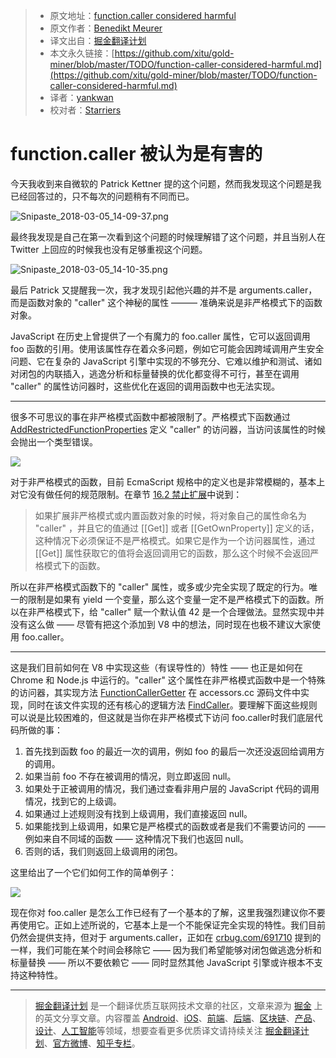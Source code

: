 > * 原文地址：[function.caller considered harmful](https://medium.com/@bmeurer/function-caller-considered-harmful-45f06916c907)
> * 原文作者：[Benedikt Meurer](https://medium.com/@bmeurer?source=post_header_lockup)
> * 译文出自：[掘金翻译计划](https://github.com/xitu/gold-miner)
> * 本文永久链接：[https://github.com/xitu/gold-miner/blob/master/TODO/function-caller-considered-harmful.md](https://github.com/xitu/gold-miner/blob/master/TODO/function-caller-considered-harmful.md)
> * 译者：[yankwan](https://github.com/yankwan)
> * 校对者：[Starriers](https://github.com/Starriers)

# function.caller 被认为是有害的

今天我收到来自微软的 Patrick Kettner 提的这个问题，然而我发现这个问题是我已经回答过的，只不每次的问题稍有不同而已。

![Snipaste_2018-03-05_14-09-37.png](https://i.loli.net/2018/03/05/5a9cdf3029af2.png)

最终我发现是自己在第一次看到这个问题的时候理解错了这个问题，并且当别人在 Twitter 上回应的时候我也没有足够重视这个问题。

![Snipaste_2018-03-05_14-10-35.png](https://i.loli.net/2018/03/05/5a9cdf5faff49.png)

最后 Patrick 又提醒我一次，我才发现引起他兴趣的并不是 arguments.caller，而是函数对象的 "caller" 这个神秘的属性 ——— 准确来说是非严格模式下的函数对象。

JavaScript 在历史上曾提供了一个有魔力的 foo.caller 属性，它可以返回调用 foo 函数的引用。使用该属性存在着众多问题，例如它可能会因跨域调用产生安全问题、它在复杂的 JavaScript 引擎中实现的不够充分、它难以维护和测试、诸如对闭包的内联插入，逃逸分析和标量替换的优化都变得不可行，甚至在调用 "caller" 的属性访问器时，这些优化在返回的调用函数中也无法实现。

* * *

很多不可思议的事在非严格模式函数中都被限制了。严格模式下函数通过 [AddRestrictedFunctionProperties](https://tc39.github.io/ecma262/#sec-addrestrictedfunctionproperties) 定义 "caller" 的访问器，当访问该属性的时候会抛出一个类型错误。

![](https://cdn-images-1.medium.com/max/800/1*c_2sPWSdvAKKPq1Lz9BD7A.png)

对于非严格模式的函数，目前 EcmaScript 规格中的定义也是非常模糊的，基本上对它没有做任何的规范限制。在章节 [16.2 禁止扩展](https://tc39.github.io/ecma262/#sec-forbidden-extensions)中说到：

> 如果扩展非严格模式或内置函数对象的时候，将对象自己的属性命名为 "caller" ，并且它的值通过 [[Get]] 或者 [[GetOwnProperty]] 定义的话，这种情况下必须保证不是严格模式。如果它是作为一个访问器属性，通过 [[Get]] 属性获取它的值将会返回调用它的函数，那么这个时候不会返回严格模式下的函数。

所以在非严格模式函数下的 "caller" 属性，或多或少完全实现了既定的行为。唯一的限制是如果有 yield 一个变量，那么这个变量一定不是严格模式下的函数。所以在非严格模式下，给 "caller" 赋一个默认值 42 是一个合理做法。显然实现中并没有这么做 —— 尽管有把这个添加到 V8 中的想法，同时现在也极不建议大家使用 foo.caller。

* * *

这是我们目前如何在 V8 中实现这些（有误导性的）特性 —— 也正是如何在 Chrome 和 Node.js 中运行的。"caller" 这个属性在非严格模式函数中是一个特殊的访问器，其实现方法 [FunctionCallerGetter](https://cs.chromium.org/chromium/src/v8/src/accessors.cc?type=cs&l=1044) 在 accessors.cc 源码文件中实现，同时在该文件实现的还有核心的逻辑方法 [FindCaller](https://cs.chromium.org/chromium/src/v8/src/accessors.cc?type=cs&l=1000)。要理解下面这些规则可以说是比较困难的，但这就是当你在非严格模式下访问 foo.caller时我们底层代码所做的事： 

1.  首先找到函数 foo 的最近一次的调用，例如 foo 的最后一次还没返回给调用方的调用。
2.  如果当前 foo 不存在被调用的情况，则立即返回 null。
3.  如果处于正被调用的情况，我们通过查看非用户层的 JavaScript 代码的调用情况，找到它的上级调。
4.  如果通过上述规则没有找到上级调用，我们直接返回 null。
5.  如果能找到上级调用，如果它是严格模式的函数或者是我们不需要访问的 ——  例如来自不同域的函数 —— 这种情况下我们也返回 null。
6.  否则的话，我们则返回上级调用的闭包。

这里给出了一个它们如何工作的简单例子：

![](https://cdn-images-1.medium.com/max/800/1*ulOC-6Xuiy9FGDKk19ge0A.png)

现在你对 foo.caller 是怎么工作已经有了一个基本的了解，这里我强烈建议你不要再使用它。正如上述所说的，它基本上是一个不能保证完全实现的特性。我们目前仍然会提供支持，但对于 arguments.caller，正如在 [crbug.com/691710](https://bugs.chromium.org/p/chromium/issues/detail?id=691710) 提到的一样，我们可能在某个时间会移除它 —— 因为我们希望能够对闭包做逃逸分析和标量替换 —— 所以不要依赖它 —— 同时显然其他 JavaScript 引擎或许根本不支持这种特性。

---

> [掘金翻译计划](https://github.com/xitu/gold-miner) 是一个翻译优质互联网技术文章的社区，文章来源为 [掘金](https://juejin.im) 上的英文分享文章。内容覆盖 [Android](https://github.com/xitu/gold-miner#android)、[iOS](https://github.com/xitu/gold-miner#ios)、[前端](https://github.com/xitu/gold-miner#前端)、[后端](https://github.com/xitu/gold-miner#后端)、[区块链](https://github.com/xitu/gold-miner#区块链)、[产品](https://github.com/xitu/gold-miner#产品)、[设计](https://github.com/xitu/gold-miner#设计)、[人工智能](https://github.com/xitu/gold-miner#人工智能)等领域，想要查看更多优质译文请持续关注 [掘金翻译计划](https://github.com/xitu/gold-miner)、[官方微博](http://weibo.com/juejinfanyi)、[知乎专栏](https://zhuanlan.zhihu.com/juejinfanyi)。
